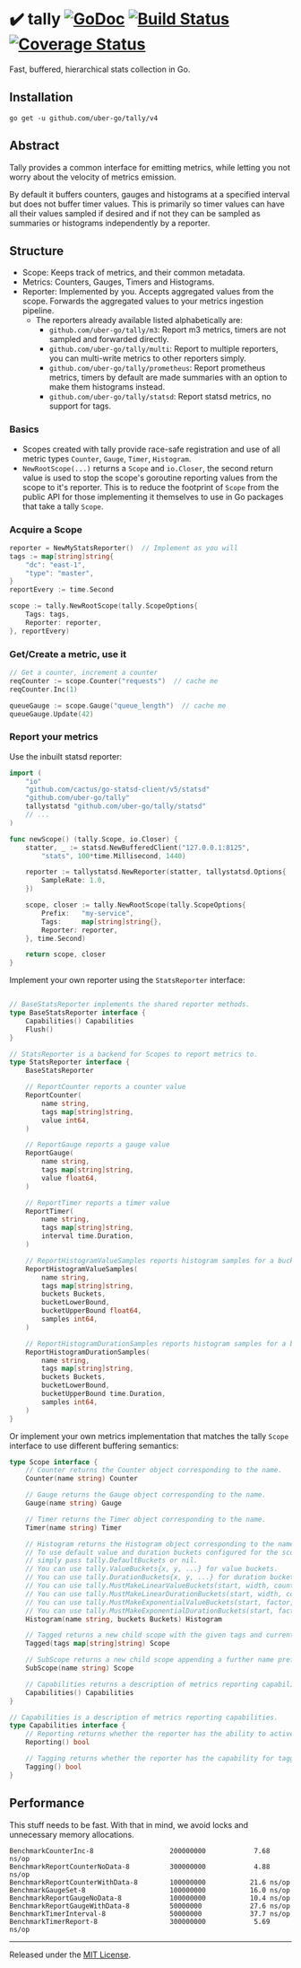 # :heavy_check_mark: tally [![GoDoc][doc-img]][doc] [![Build Status][ci-img]][ci] [![Coverage Status][cov-img]][cov]

Fast, buffered, hierarchical stats collection in Go.

## Installation
`go get -u github.com/uber-go/tally/v4`

## Abstract

Tally provides a common interface for emitting metrics, while letting you not worry about the velocity of metrics emission.

By default it buffers counters, gauges and histograms at a specified interval but does not buffer timer values.  This is primarily so timer values can have all their values sampled if desired and if not they can be sampled as summaries or histograms independently by a reporter.

## Structure

- Scope: Keeps track of metrics, and their common metadata.
- Metrics: Counters, Gauges, Timers and Histograms.
- Reporter: Implemented by you. Accepts aggregated values from the scope. Forwards the aggregated values to your metrics ingestion pipeline.
  - The reporters already available listed alphabetically are:
	 - `github.com/uber-go/tally/m3`: Report m3 metrics, timers are not sampled and forwarded directly.
	 - `github.com/uber-go/tally/multi`: Report to multiple reporters, you can multi-write metrics to other reporters simply.
	 - `github.com/uber-go/tally/prometheus`: Report prometheus metrics, timers by default are made summaries with an option to make them histograms instead.
	 - `github.com/uber-go/tally/statsd`: Report statsd metrics, no support for tags.

### Basics

 - Scopes created with tally provide race-safe registration and use of all metric types `Counter`, `Gauge`, `Timer`, `Histogram`.
 - `NewRootScope(...)` returns a `Scope` and `io.Closer`, the second return value is used to stop the scope's goroutine reporting values from the scope to it's reporter.  This is to reduce the footprint of `Scope` from the public API for those implementing it themselves to use in Go packages that take a tally `Scope`.

### Acquire a Scope ###
```go
reporter = NewMyStatsReporter()  // Implement as you will
tags := map[string]string{
	"dc": "east-1",
	"type": "master",
}
reportEvery := time.Second

scope := tally.NewRootScope(tally.ScopeOptions{
	Tags: tags,
	Reporter: reporter,
}, reportEvery)
```

### Get/Create a metric, use it ###
```go
// Get a counter, increment a counter
reqCounter := scope.Counter("requests")  // cache me
reqCounter.Inc(1)

queueGauge := scope.Gauge("queue_length")  // cache me
queueGauge.Update(42)
```

### Report your metrics ###
Use the inbuilt statsd reporter:

```go
import (
	"io"
	"github.com/cactus/go-statsd-client/v5/statsd"
	"github.com/uber-go/tally"
	tallystatsd "github.com/uber-go/tally/statsd"
	// ...
)

func newScope() (tally.Scope, io.Closer) {
	statter, _ := statsd.NewBufferedClient("127.0.0.1:8125",
		"stats", 100*time.Millisecond, 1440)

	reporter := tallystatsd.NewReporter(statter, tallystatsd.Options{
		SampleRate: 1.0,
	})

	scope, closer := tally.NewRootScope(tally.ScopeOptions{
		Prefix:   "my-service",
		Tags:     map[string]string{},
		Reporter: reporter,
	}, time.Second)

	return scope, closer
}
```

Implement your own reporter using the `StatsReporter` interface:

```go

// BaseStatsReporter implements the shared reporter methods.
type BaseStatsReporter interface {
	Capabilities() Capabilities
	Flush()
}

// StatsReporter is a backend for Scopes to report metrics to.
type StatsReporter interface {
	BaseStatsReporter

	// ReportCounter reports a counter value
	ReportCounter(
		name string,
		tags map[string]string,
		value int64,
	)

	// ReportGauge reports a gauge value
	ReportGauge(
		name string,
		tags map[string]string,
		value float64,
	)

	// ReportTimer reports a timer value
	ReportTimer(
		name string,
		tags map[string]string,
		interval time.Duration,
	)

	// ReportHistogramValueSamples reports histogram samples for a bucket
	ReportHistogramValueSamples(
		name string,
		tags map[string]string,
		buckets Buckets,
		bucketLowerBound,
		bucketUpperBound float64,
		samples int64,
	)

	// ReportHistogramDurationSamples reports histogram samples for a bucket
	ReportHistogramDurationSamples(
		name string,
		tags map[string]string,
		buckets Buckets,
		bucketLowerBound,
		bucketUpperBound time.Duration,
		samples int64,
	)
}
```

Or implement your own metrics implementation that matches the tally `Scope` interface to use different buffering semantics:

```go
type Scope interface {
	// Counter returns the Counter object corresponding to the name.
	Counter(name string) Counter

	// Gauge returns the Gauge object corresponding to the name.
	Gauge(name string) Gauge

	// Timer returns the Timer object corresponding to the name.
	Timer(name string) Timer

	// Histogram returns the Histogram object corresponding to the name.
	// To use default value and duration buckets configured for the scope
	// simply pass tally.DefaultBuckets or nil.
	// You can use tally.ValueBuckets{x, y, ...} for value buckets.
	// You can use tally.DurationBuckets{x, y, ...} for duration buckets.
	// You can use tally.MustMakeLinearValueBuckets(start, width, count) for linear values.
	// You can use tally.MustMakeLinearDurationBuckets(start, width, count) for linear durations.
	// You can use tally.MustMakeExponentialValueBuckets(start, factor, count) for exponential values.
	// You can use tally.MustMakeExponentialDurationBuckets(start, factor, count) for exponential durations.
	Histogram(name string, buckets Buckets) Histogram

	// Tagged returns a new child scope with the given tags and current tags.
	Tagged(tags map[string]string) Scope

	// SubScope returns a new child scope appending a further name prefix.
	SubScope(name string) Scope

	// Capabilities returns a description of metrics reporting capabilities.
	Capabilities() Capabilities
}

// Capabilities is a description of metrics reporting capabilities.
type Capabilities interface {
	// Reporting returns whether the reporter has the ability to actively report.
	Reporting() bool

	// Tagging returns whether the reporter has the capability for tagged metrics.
	Tagging() bool
}
```

## Performance

This stuff needs to be fast. With that in mind, we avoid locks and unnecessary memory allocations.

```
BenchmarkCounterInc-8               	200000000	         7.68 ns/op
BenchmarkReportCounterNoData-8      	300000000	         4.88 ns/op
BenchmarkReportCounterWithData-8    	100000000	        21.6 ns/op
BenchmarkGaugeSet-8                 	100000000	        16.0 ns/op
BenchmarkReportGaugeNoData-8        	100000000	        10.4 ns/op
BenchmarkReportGaugeWithData-8      	50000000	        27.6 ns/op
BenchmarkTimerInterval-8            	50000000	        37.7 ns/op
BenchmarkTimerReport-8              	300000000	         5.69 ns/op
```

<hr>

Released under the [MIT License](LICENSE).

[doc-img]: https://godoc.org/github.com/uber-go/tally?status.svg
[doc]: https://godoc.org/github.com/uber-go/tally
[ci-img]: https://travis-ci.org/uber-go/tally.svg?branch=master
[ci]: https://travis-ci.org/uber-go/tally
[cov-img]: https://coveralls.io/repos/github/uber-go/tally/badge.svg?branch=master
[cov]: https://coveralls.io/github/uber-go/tally?branch=master
[glide.lock]: https://github.com/uber-go/tally/blob/master/glide.lock
[v1]: https://github.com/uber-go/tally/milestones
